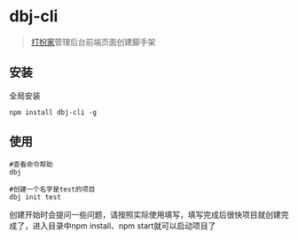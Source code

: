 # dbj-cli

> [打扮家](https://www.dabanjia.com)管理后台前端页面创建脚手架

## 安装
全局安装
```shell
npm install dbj-cli -g
```

## 使用
```shell
#查看命令帮助
dbj

#创建一个名字是test的项目
dbj init test
````
创建开始时会提问一些问题，请按照实际使用填写，填写完成后很快项目就创建完成了，进入目录中npm install、npm start就可以启动项目了

